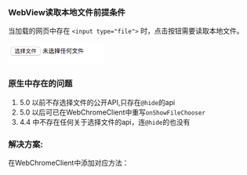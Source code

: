 ### WebView读取本地文件前提条件
当加载的网页中存在 `<input type="file">` 时，点击按钮需要读取本地文件。

![](/assets/html选取文件.png)

### 原生中存在的问题
1. 5.0 以前不存选择文件的公开API,只存在`@hide`的api
2. 5.0 以后可已在WebChromeClient中重写`onShowFileChooser`
3. 4.4 中不存在任何关于选择文件的api，连`@hide`的也没有

### 解决方案:
在WebChromeClient中添加对应方法： 

```java

```